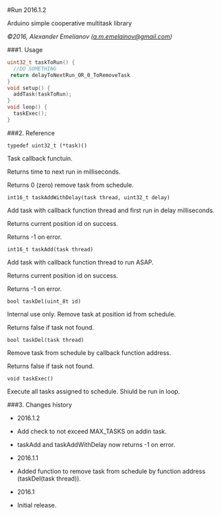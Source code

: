 #Run 2016.1.2

Arduino simple cooperative multitask library

*&copy;2016, Alexander Emelianov (a.m.emelainov@gmail.com)*

###1. Usage

```c
uint32_t taskToRun() {
  //DO SOMETHING
 return delayToNextRun_OR_0_ToRemoveTask
}
void setup() {
  addTask(taskToRun);
}
void loop() {
  taskExec();
}
```

###2. Reference

`typedef uint32_t (*task)()`

Task callback functuin.

Returns time to next run in milliseconds.

Returns 0 (zero) remove task from schedule.

`int16_t taskAddWithDelay(task thread, uint32_t delay)`

Add task with callback function thread and first run in delay milliseconds.

Returns current position id on success.

Returns -1 on error.

`int16_t taskAdd(task thread)`

Add task with callback function thread to run ASAP.

Returns current position id on success.

Returns -1 on error.

`bool taskDel(uint_8t id)`

Internal use only. Remove task at position id from schedule.

Returns false if task not found.

`bool taskDel(task thread)`

Remove task from schedule by callback function address.

Returns false if task not found.

`void taskExec()`

Execute all tasks assigned to schedule. Shiuld be run in loop.

###3. Changes history

* 2016.1.2

 * Add check to not exceed MAX_TASKS on addin task.

 * taskAdd and taskAddWithDelay now returns -1 on error.

* 2016.1.1

 * Added function to remove task from schedule by function address (taskDel(task thread)).

* 2016.1

 * Initial release.
